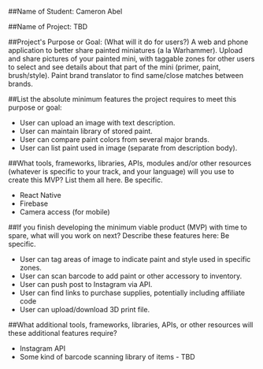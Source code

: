 ##Name of Student:
Cameron Abel

##Name of Project:
TBD

##Project's Purpose or Goal: (What will it do for users?)
A web and phone application to better share painted miniatures (a la Warhammer). Upload and share pictures of your painted mini, with taggable zones for other users to select and see details about that part of the mini (primer, paint, brush/style). Paint brand translator to find same/close matches between brands.

##List the absolute minimum features the project requires to meet this purpose or goal:

- User can upload an image with text description.
- User can maintain library of stored paint.
- User can compare paint colors from several major brands.
- User can list paint used in image (separate from description body).

##What tools, frameworks, libraries, APIs, modules and/or other resources (whatever is specific to your track, and your language) will you use to create this MVP? List them all here. Be specific.

- React Native
- Firebase
- Camera access (for mobile)

##If you finish developing the minimum viable product (MVP) with time to spare, what will you work on next? Describe these features here: Be specific.

- User can tag areas of image to indicate paint and style used in specific zones.
- User can scan barcode to add paint or other accessory to inventory.
- User can push post to Instagram via API.
- User can find links to purchase supplies, potentially including affiliate code
- User can upload/download 3D print file.

##What additional tools, frameworks, libraries, APIs, or other resources will these additional features require?

- Instagram API
- Some kind of barcode scanning library of items - TBD
